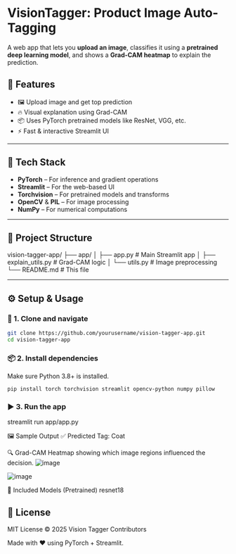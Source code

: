 # VisionTagger: Product Image Auto-Tagging

A web app that lets you **upload an image**, classifies it using a **pretrained deep learning model**, and shows a **Grad-CAM heatmap** to explain the prediction.

## 🚀 Features

- 🖼 Upload image and get top prediction
- 🔥 Visual explanation using Grad-CAM
- 📦 Uses PyTorch pretrained models like ResNet, VGG, etc.
- ⚡ Fast & interactive Streamlit UI

---

## 🧠 Tech Stack

- **PyTorch** – For inference and gradient operations
- **Streamlit** – For the web-based UI
- **Torchvision** – For pretrained models and transforms
- **OpenCV** & **PIL** – For image processing
- **NumPy** – For numerical computations

---

## 📁 Project Structure

vision-tagger-app/
├── app/
│ ├── app.py # Main Streamlit app
│ ├── explain_utils.py # Grad-CAM logic
│ └── utils.py # Image preprocessing
└── README.md # This file

---

## ⚙️ Setup & Usage

### 🔧 1. Clone and navigate
```bash
git clone https://github.com/yourusername/vision-tagger-app.git
cd vision-tagger-app
```
### 📦 2. Install dependencies
Make sure Python 3.8+ is installed.
```
pip install torch torchvision streamlit opencv-python numpy pillow
```
### ▶️ 3. Run the app
streamlit run app/app.py

🖼️ Sample Output
✅ Predicted Tag: Coat

🔍 Grad-CAM Heatmap showing which image regions influenced the decision.
![image](https://github.com/user-attachments/assets/b535e84b-8576-48fc-8d64-b0f7822af444)

![image](https://github.com/user-attachments/assets/8f2274c7-5101-4a04-a69c-76739cde6bc0)

📜 Included Models (Pretrained)
resnet18

## 📜 License
MIT License
© 2025 Vision Tagger Contributors

Made with ❤️ using PyTorch + Streamlit.
